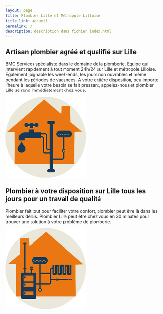 ```yaml
---
layout: page
title: Plombier Lille et Métropole Lilloise
title_link: Accueil
permalink: /
description: description dans fichier index.html
---
```



## Artisan plombier agréé et qualifié sur Lille

BMC Services spécialiste dans le domaine de la plomberie. Equipe qui intervient rapidement à tout moment 24h/24 sur Lille et métropole Lilloise. Egalement joignable les week-ends, les jours non ouvrables et même pendant les périodes de vacances. A votre entière disposition, peu importe l’heure à laquelle votre besoin se fait pressant, appelez-nous et plombier Lille se rend immédiatement chez vous.

![plombier lille](images/plomberie.png "plombier lille")


## Plombier à votre disposition sur Lille tous les jours pour un travail de qualité

Plombier fait tout pour faciliter votre confort, plombier peut être là dans les meilleurs délais. Plombier Lille peut être chez vous en 30 minutes pour trouver une solution à votre problème de plomberie.

![chauffagiste lille](images/chaudiere.png "chauffagiste lille")




